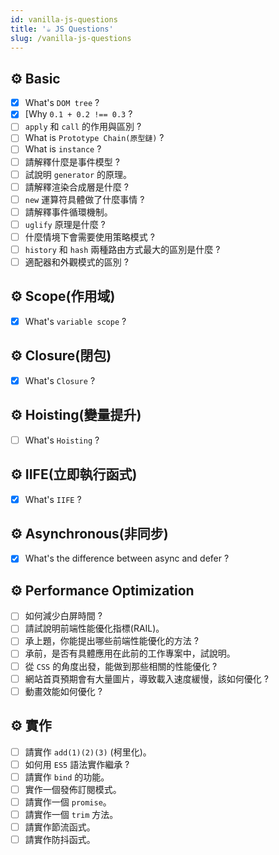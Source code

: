 ```yaml
---
id: vanilla-js-questions
title: '☕ JS Questions'
slug: /vanilla-js-questions
---
```


## ⚙️ Basic

- [x] What's `DOM tree` ?
- [x] [Why `0.1 + 0.2 !== 0.3` ?
- [ ] `apply` 和 `call` 的作用與區別 ?
- [ ] What is `Prototype Chain(原型鏈)` ?
- [ ] What is `instance` ?
- [ ] 請解釋什麼是事件模型 ?
- [ ] 試說明 `generator` 的原理。
- [ ] 請解釋渲染合成層是什麼 ?
- [ ] `new` 運算符具體做了什麼事情 ?
- [ ] 請解釋事件循環機制。
- [ ] `uglify` 原理是什麼 ?
- [ ] 什麼情境下會需要使用策略模式 ?
- [ ] `history` 和 `hash` 兩種路由方式最大的區別是什麼 ?
- [ ] 適配器和外觀模式的區別 ?

## ⚙️ Scope(作用域)

- [x] What's `variable scope` ?

## ⚙️ Closure(閉包)

- [x] What's `Closure` ?

## ⚙️ Hoisting(變量提升)

- [ ] What's `Hoisting` ?

## ⚙️ IIFE(立即執行函式)

- [x] What's `IIFE` ?

## ⚙️ Asynchronous(非同步)

- [x] What's the difference between async and defer ?

## ⚙️ Performance Optimization

- [ ] 如何減少白屏時間 ?
- [ ] 請試說明前端性能優化指標(RAIL)。
- [ ] 承上題，你能提出哪些前端性能優化的方法 ?
- [ ] 承前，是否有具體應用在此前的工作專案中，試說明。
- [ ] 從 `CSS` 的角度出發，能做到那些相關的性能優化 ?
- [ ] 網站首頁預期會有大量圖片，導致載入速度緩慢，該如何優化 ?
- [ ] 動畫效能如何優化 ?

## ⚙️ 實作

- [ ] 請實作 `add(1)(2)(3)` (柯里化)。
- [ ] 如何用 `ES5` 語法實作繼承 ?
- [ ] 請實作 `bind` 的功能。
- [ ] 實作一個發佈訂閱模式。
- [ ] 請實作一個 `promise`。
- [ ] 請實作一個 `trim` 方法。
- [ ] 請實作節流函式。
- [ ] 請實作防抖函式。

<!-- ## ⚙️ Design Patterns -->
